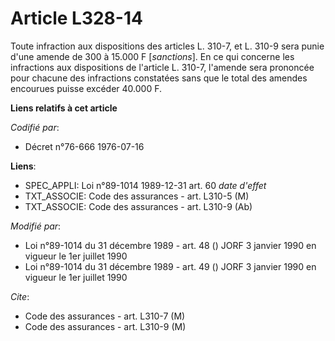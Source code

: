 # Article L328-14

Toute infraction aux dispositions des articles L. 310-7, et L. 310-9 sera punie d'une amende de 300 à 15.000 F [*sanctions*].
En ce qui concerne les infractions aux dispositions de l'article L. 310-7, l'amende sera prononcée pour chacune des
infractions constatées sans que le total des amendes encourues puisse excéder 40.000 F.

**Liens relatifs à cet article**

_Codifié par_:

  - Décret n°76-666 1976-07-16

**Liens**:

  - SPEC_APPLI: Loi n°89-1014 1989-12-31 art. 60 *date d'effet*
  - TXT_ASSOCIE: Code des assurances - art. L310-5 (M)
  - TXT_ASSOCIE: Code des assurances - art. L310-9 (Ab)

_Modifié par_:

  - Loi n°89-1014 du 31 décembre 1989 - art. 48 () JORF 3 janvier 1990 en vigueur le 1er juillet 1990
  - Loi n°89-1014 du 31 décembre 1989 - art. 49 () JORF 3 janvier 1990 en vigueur le 1er juillet 1990

_Cite_:

  - Code des assurances - art. L310-7 (M)
  - Code des assurances - art. L310-9 (M)
